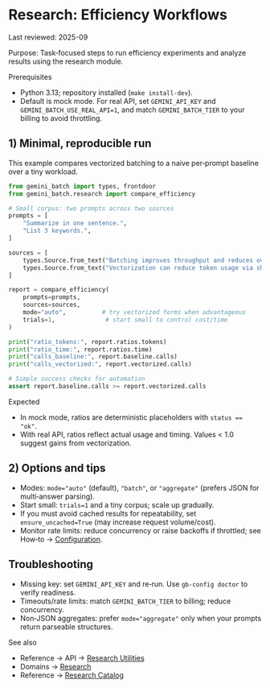 # Research: Efficiency Workflows

Last reviewed: 2025-09

Purpose: Task‑focused steps to run efficiency experiments and analyze results using the research module.

Prerequisites

- Python 3.13; repository installed (`make install-dev`).
- Default is mock mode. For real API, set `GEMINI_API_KEY` and `GEMINI_BATCH_USE_REAL_API=1`, and match `GEMINI_BATCH_TIER` to your billing to avoid throttling.

## 1) Minimal, reproducible run

This example compares vectorized batching to a naive per‑prompt baseline over a tiny workload.

```python title="compare_efficiency_min.py"
from gemini_batch import types, frontdoor
from gemini_batch.research import compare_efficiency

# Small corpus: two prompts across two sources
prompts = [
    "Summarize in one sentence.",
    "List 3 keywords.",
]

sources = [
    types.Source.from_text("Batching improves throughput and reduces overhead."),
    types.Source.from_text("Vectorization can reduce token usage via shared context."),
]

report = compare_efficiency(
    prompts=prompts,
    sources=sources,
    mode="auto",          # try vectorized forms when advantageous
    trials=1,              # start small to control cost/time
)

print("ratio_tokens:", report.ratios.tokens)
print("ratio_time:", report.ratios.time)
print("calls_baseline:", report.baseline.calls)
print("calls_vectorized:", report.vectorized.calls)

# Simple success checks for automation
assert report.baseline.calls >= report.vectorized.calls
```

Expected

- In mock mode, ratios are deterministic placeholders with `status == "ok"`.
- With real API, ratios reflect actual usage and timing. Values < 1.0 suggest gains from vectorization.

## 2) Options and tips

- Modes: `mode="auto"` (default), `"batch"`, or `"aggregate"` (prefers JSON for multi‑answer parsing).
- Start small: `trials=1` and a tiny corpus; scale up gradually.
- If you must avoid cached results for repeatability, set `ensure_uncached=True` (may increase request volume/cost).
- Monitor rate limits: reduce concurrency or raise backoffs if throttled; see How‑to → [Configuration](../../how-to/configuration.md).

## Troubleshooting

- Missing key: set `GEMINI_API_KEY` and re‑run. Use `gb-config doctor` to verify readiness.
- Timeouts/rate limits: match `GEMINI_BATCH_TIER` to billing; reduce concurrency.
- Non‑JSON aggregates: prefer `mode="aggregate"` only when your prompts return parseable structures.

See also

- Reference → API → [Research Utilities](../../reference/api/research.md)
- Domains → [Research](../../domains/research.md)
- Reference → [Research Catalog](../../reference/research/catalog.md)
